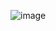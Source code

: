 ![image](https://github.com/RJCyber1/VishwaCTF-2024-Writeups/assets/86359182/f4acff5b-b0ff-4c87-b214-81f7c54c358d)
